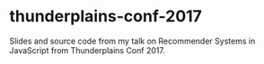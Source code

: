 # thunderplains-conf-2017
Slides and source code from my talk on Recommender Systems in JavaScript from Thunderplains Conf 2017.

